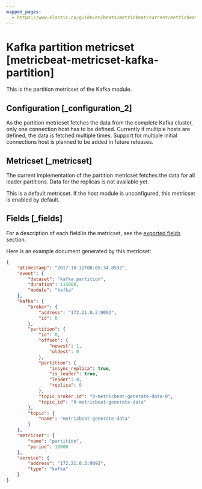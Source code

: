 ```yaml
---
mapped_pages:
  - https://www.elastic.co/guide/en/beats/metricbeat/current/metricbeat-metricset-kafka-partition.html
---
```


# Kafka partition metricset [metricbeat-metricset-kafka-partition]

This is the partition metricset of the Kafka module.

## Configuration [_configuration_2]

As the partition metricset fetches the data from the complete Kafka cluster, only one connection host has to be defined. Currently if multiple hosts are defined, the data is fetched multiple times. Support for multiple initial connections host is planned to be added in future releases.


## Metricset [_metricset]

The current implementation of the partition metricset fetches the data for all leader partitions. Data for the replicas is not available yet.

This is a default metricset. If the host module is unconfigured, this metricset is enabled by default.

## Fields [_fields]

For a description of each field in the metricset, see the [exported fields](/reference/metricbeat/exported-fields-kafka.md) section.

Here is an example document generated by this metricset:

```json
{
    "@timestamp": "2017-10-12T08:05:34.853Z",
    "event": {
        "dataset": "kafka.partition",
        "duration": 115000,
        "module": "kafka"
    },
    "kafka": {
        "broker": {
            "address": "172.21.0.2:9092",
            "id": 0
        },
        "partition": {
            "id": 0,
            "offset": {
                "newest": 1,
                "oldest": 0
            },
            "partition": {
                "insync_replica": true,
                "is_leader": true,
                "leader": 0,
                "replica": 0
            },
            "topic_broker_id": "0-metricbeat-generate-data-0",
            "topic_id": "0-metricbeat-generate-data"
        },
        "topic": {
            "name": "metricbeat-generate-data"
        }
    },
    "metricset": {
        "name": "partition",
        "period": 10000
    },
    "service": {
        "address": "172.21.0.2:9092",
        "type": "kafka"
    }
}
```
